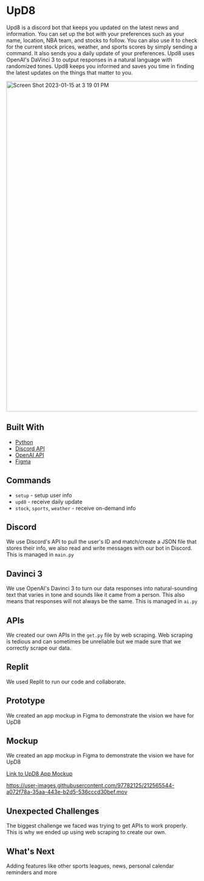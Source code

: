 # UpD8

Upd8 is a discord bot that keeps you updated on the latest news and information. You can set up the bot with your preferences such as your name, location, NBA team, and stocks to follow. You can also use it to check for the current stock prices, weather, and sports scores by simply sending a command. It also sends you a daily update of your preferences. Upd8 uses OpenAI's DaVinci 3 to output responses in a natural language with randomized tones. Upd8 keeps you informed and saves you time in finding the latest updates on the things that matter to you.

<img width="870" alt="Screen Shot 2023-01-15 at 3 19 01 PM" src="https://user-images.githubusercontent.com/97782125/212564858-88033382-f027-4efb-a758-9c2b3b89dae8.png">

## Built With
- [Python](https://www.python.org/)
- [Discord API](https://discord.com/developers/docs/intro)
- [OpenAI API](https://openai.com/api/)
- [Figma](https://www.figma.com/)

## Commands
- `setup` - setup user info
- `upd8` - receive daily update
- `stock`, `sports`, `weather` - receive on-demand info

## Discord
We use Discord's API to pull the user's ID and match/create a JSON file that stores their info, we also read and write messages with our bot in Discord. This is managed in `main.py`

## Davinci 3
We use OpenAI's Davinci 3 to turn our data responses into natural-sounding text that varies in tone and sounds like it came from a person. This also means that responses will not always be the same. This is managed in `ai.py`

## APIs
We created our own APIs in the `get.py` file by web scraping. Web scraping is tedious and can sometimes be unreliable but we made sure that we correctly scrape our data. 

## Replit
We used Replit to run our code and collaborate.

## Prototype
We created an app mockup in Figma to demonstrate the vision we have for UpD8

## Mockup

We created an app mockup in Figma to demonstrate the vision we have for UpD8

[Link to UpD8 App Mockup](https://www.figma.com/proto/Qes04Lus0SI1I7UMhx756l/UpD8?node-id=1%3A2&scaling=scale-down&page-id=0%3A1&starting-point-node-id=1%3A2&show-proto-sidebar=1)

https://user-images.githubusercontent.com/97782125/212565544-a072f78a-35aa-443e-b2d5-536cccd30bef.mov

## Unexpected Challenges
The biggest challenge we faced was trying to get APIs to work properly. This is why we ended up using web scraping to create our own. 

## What's Next
Adding features like other sports leagues, news, personal calendar reminders and more
